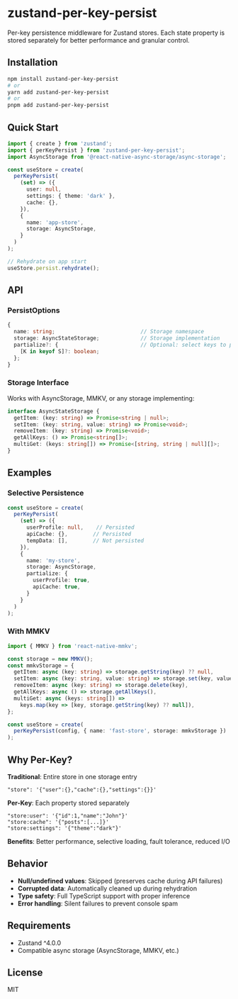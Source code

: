 # zustand-per-key-persist

Per-key persistence middleware for Zustand stores. Each state property is stored separately for better performance and granular control.

## Installation

```bash
npm install zustand-per-key-persist
# or
yarn add zustand-per-key-persist
# or
pnpm add zustand-per-key-persist
```

## Quick Start

```typescript
import { create } from 'zustand';
import { perKeyPersist } from 'zustand-per-key-persist';
import AsyncStorage from '@react-native-async-storage/async-storage';

const useStore = create(
  perKeyPersist(
    (set) => ({
      user: null,
      settings: { theme: 'dark' },
      cache: {},
    }),
    {
      name: 'app-store',
      storage: AsyncStorage,
    }
  )
);

// Rehydrate on app start
useStore.persist.rehydrate();
```

## API

### PersistOptions
```typescript
{
  name: string;                           // Storage namespace
  storage: AsyncStateStorage;             // Storage implementation  
  partialize?: {                          // Optional: select keys to persist
    [K in keyof S]?: boolean;
  };
}
```

### Storage Interface
Works with AsyncStorage, MMKV, or any storage implementing:
```typescript
interface AsyncStateStorage {
  getItem: (key: string) => Promise<string | null>;
  setItem: (key: string, value: string) => Promise<void>;
  removeItem: (key: string) => Promise<void>;
  getAllKeys: () => Promise<string[]>;
  multiGet: (keys: string[]) => Promise<[string, string | null][]>;
}
```

## Examples

### Selective Persistence
```typescript
const useStore = create(
  perKeyPersist(
    (set) => ({
      userProfile: null,    // Persisted
      apiCache: {},        // Persisted
      tempData: [],        // Not persisted
    }),
    {
      name: 'my-store',
      storage: AsyncStorage,
      partialize: {
        userProfile: true,
        apiCache: true,
      }
    }
  )
);
```

### With MMKV
```typescript
import { MMKV } from 'react-native-mmkv';

const storage = new MMKV();
const mmkvStorage = {
  getItem: async (key: string) => storage.getString(key) ?? null,
  setItem: async (key: string, value: string) => storage.set(key, value),
  removeItem: async (key: string) => storage.delete(key),
  getAllKeys: async () => storage.getAllKeys(),
  multiGet: async (keys: string[]) => 
    keys.map(key => [key, storage.getString(key) ?? null]),
};

const useStore = create(
  perKeyPersist(config, { name: 'fast-store', storage: mmkvStorage })
);
```

## Why Per-Key?

**Traditional**: Entire store in one storage entry
```
"store": '{"user":{},"cache":{},"settings":{}}'
```

**Per-Key**: Each property stored separately  
```
"store:user": '{"id":1,"name":"John"}'
"store:cache": '{"posts":[...]}'
"store:settings": '{"theme":"dark"}'
```

**Benefits**: Better performance, selective loading, fault tolerance, reduced I/O

## Behavior

- **Null/undefined values**: Skipped (preserves cache during API failures)
- **Corrupted data**: Automatically cleaned up during rehydration  
- **Type safety**: Full TypeScript support with proper inference
- **Error handling**: Silent failures to prevent console spam

## Requirements

- Zustand ^4.0.0
- Compatible async storage (AsyncStorage, MMKV, etc.)

## License

MIT